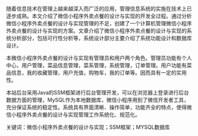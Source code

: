 随着信息技术在管理上越来越深入而广泛的应用，管理信息系统的实施在技术上已逐步成熟。本文介绍了微信小程序外卖点餐的设计与实现的开发全过程。通过分析微信小程序外卖点餐的设计与实现管理的不足，创建了一个计算机管理微信小程序外卖点餐的设计与实现的方案。文章介绍了微信小程序外卖点餐的设计与实现的系统分析部分，包括可行性分析等，系统设计部分主要介绍了系统功能设计和数据库设计。

本微信小程序外卖点餐的设计与实现有管理员和用户两个角色。管理员功能有个人中心，用户管理，菜品信息管理，菜系管理，系统管理，订单管理。用户功能有菜品信息，我的收藏管理，用户充值，购物车，我的订单等。因而具有一定的实用性。

本站后台采用Java的SSM框架进行后台管理开发，可以在浏览器上登录进行后台数据方面的管理，MySQL作为本地数据库，微信小程序用到了微信开发者工具，充分保证系统的稳定性。系统具有界面清晰、操作简单，功能齐全的特点，使得微信小程序外卖点餐的设计与实现管理工作系统化、规范化。

关键词：微信小程序外卖点餐的设计与实现；SSM框架；MYSQL数据库
